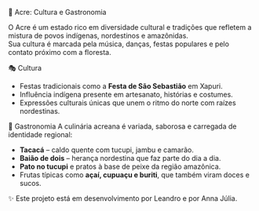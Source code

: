🌿 Acre: Cultura e Gastronomia

O Acre é um estado rico em diversidade cultural e tradições que refletem a mistura de povos indígenas, nordestinos e amazônidas.  
Sua cultura é marcada pela música, danças, festas populares e pelo contato próximo com a floresta.  

🎭 Cultura
- Festas tradicionais como a **Festa de São Sebastião** em Xapuri.  
- Influência indígena presente em artesanato, histórias e costumes.  
- Expressões culturais únicas que unem o ritmo do norte com raízes nordestinas.  

 🍲 Gastronomia
A culinária acreana é variada, saborosa e carregada de identidade regional:  
- **Tacacá** – caldo quente com tucupi, jambu e camarão.  
- **Baião de dois** – herança nordestina que faz parte do dia a dia.  
- **Pato no tucupi** e pratos à base de peixe da região amazônica.  
- Frutas típicas como **açaí, cupuaçu e buriti**, que também viram doces e sucos.  

✨ Este projeto está em desenvolvimento por Leandro e por Anna Júlia.
